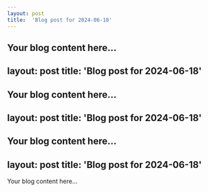 ```yaml
---
layout: post
title:  'Blog post for 2024-06-18'
---
```

Your blog content here...
---
layout: post
title:  'Blog post for 2024-06-18'
---
Your blog content here...
---
layout: post
title:  'Blog post for 2024-06-18'
---
Your blog content here...
---
layout: post
title:  'Blog post for 2024-06-18'
---
Your blog content here...
